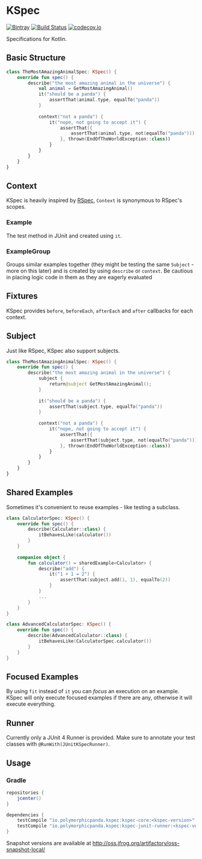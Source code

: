 # KSpec 
[![Bintray](https://img.shields.io/bintray/v/raniejade/maven/kspec.svg)](https://bintray.com/raniejade/maven/kspec/_latestVersion) [![Build Status](https://travis-ci.org/raniejade/kspec.svg?branch=master)](https://travis-ci.org/raniejade/kspec) [![codecov.io](https://codecov.io/github/raniejade/kspec/coverage.svg?branch=master)](https://codecov.io/github/raniejade/kspec?branch=master)

Specifications for Kotlin.

## Basic Structure
```kotlin
class TheMostAmazingAnimalSpec: KSpec() {
    override fun spec() {
        describe("the most amazing animal in the universe") {
            val animal = GetMostAmazingAnimal()
            it("should be a panda") {
                assertThat(animal.type, equalTo("panda"))
            }
            
            context("not a panda") {
                it("nope, not going to accept it") {
                    assertThat({
                        assertThat(animal.type, not(equalTo("panda")))
                    }, thrown(EndOfTheWorldException::class))
                }
            }
        }
    }
}
```

## Context
KSpec is heavily inspired by [RSpec](http://rspec.info/), `Context` is synonymous to RSpec's scopes.

### Example
The test method in JUnit and created using `it`.

### ExampleGroup
Groups similar examples together (they might be testing the same `Subject` - more on this later) and is created by using `describe` or `context`. Be cautious in placing logic code in them as they are eagerly evaluated

## Fixtures
KSpec provides `before`, `beforeEach`, `afterEach` and `after` callbacks for each context.

## Subject
Just like RSpec, KSpec also support subjects.
```kotlin
class TheMostAmazingAnimalSpec: KSpec() {
    override fun spec() {
        describe("the most amazing animal in the universe") {
            subject {
                return@subject GetMostAmazingAnimal();
            }
            
            it("should be a panda") {
                assertThat(subject.type, equalTo("panda"))
            }
            
            context("not a panda") {
                it("nope, not going to accept it") {
                    assertThat({
                        assertThat(subject.type, not(equalTo("panda")))
                    }, thrown(EndOfTheWorldException::class))
                }
            }
        }
    }
}
```

## Shared Examples
Sometimes it's convenient to reuse examples - like testing a subclass.
```kotlin
class CalculatorSpec: KSpec() {
    override fun spec() {
        describe(Calculator::class) {
            itBehavesLike(calculator())
        }
    }
    
    companion object {
        fun calculator() = sharedExample<Calculator> {
            describe("add") {
                it("1 + 1 = 2") {
                    assertThat(subject.add(1, 1), equalTo(2))
                }
            }
            ...
        }
    }
}

class AdvancedCalculatorSpec: KSpec() {
    override fun spec() {
        describe(AdvancedCalculator::class) {
            itBehavesLike(CalculatorSpec.calculator())
        }
    }
}
```

## Focused Examples
By using `fit` instead of `it` you can *focus* an execution on an example. KSpec will only execute focused examples if there are any, otherwise it will execute everything.

## Runner
Currently only a JUnit 4 Runner is provided. Make sure to annotate your test classes with `@RunWith(JUnitKSpecRunner)`.


## Usage
### Gradle
```gradle
repositories {
    jcenter()
}

dependencies {
    testCompile "io.polymorphicpanda.kspec:kspec-core:<kspec-version>"
    testCompile "io.polymorphicpanda.kspec:kspec-junit-runner:<kspec-version>"
}
```

Snapshot versions are available at http://oss.jfrog.org/artifactory/oss-snapshot-local/
